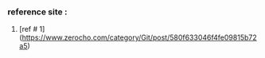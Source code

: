 ### reference site : 

1. [ref # 1] (https://www.zerocho.com/category/Git/post/580f633046f4fe09815b72a5)